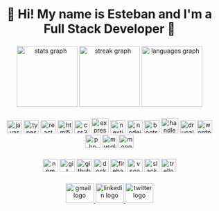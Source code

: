 <h1 align="center">👋 Hi! My name is Esteban and I'm a Full Stack Developer 🚀</h1>

###

<div align="center">
  <img src="https://github-readme-stats.vercel.app/api?username=eOrrego&hide_title=false&hide_rank=false&show_icons=true&include_all_commits=true&count_private=true&disable_animations=false&theme=chartreuse-dark&locale=en&hide_border=true" height="140" alt="stats graph"  />
  <img src="https://streak-stats.demolab.com?user=eOrrego&locale=en&mode=weekly&theme=chartreuse-dark&hide_border=true&border_radius=0" height="140" alt="streak graph"  />
  <img src="https://github-readme-stats.vercel.app/api/top-langs?username=eOrrego&locale=en&hide_title=true&layout=compact&card_width=320&langs_count=6&theme=chartreuse-dark&hide_border=true" height="140" alt="languages graph"  />
</div>

###

<div align="center">
  <img src="https://cdn.jsdelivr.net/gh/devicons/devicon/icons/javascript/javascript-original.svg" height="30" width="35" alt="javascript logo"  />
  <img src="https://cdn.jsdelivr.net/gh/devicons/devicon/icons/typescript/typescript-plain.svg" height="30" width="35" alt="typescript logo"  />
  <img src="https://cdn.jsdelivr.net/gh/devicons/devicon/icons/react/react-original.svg" height="30" width="35" alt="react logo"  />
  <img src="https://cdn.jsdelivr.net/gh/devicons/devicon/icons/html5/html5-plain.svg" height="30" width="35" alt="html5 logo"  />
  <img src="https://cdn.jsdelivr.net/gh/devicons/devicon/icons/css3/css3-plain.svg" height="30" width="35" alt="css3 logo"  />
  <img src="https://cdn.jsdelivr.net/gh/devicons/devicon/icons/express/express-original.svg" height="35" width="40" alt="express logo"  />
  <img src="https://cdn.jsdelivr.net/gh/devicons/devicon/icons/nextjs/nextjs-line.svg" height="30" width="35" alt="nextjs logo"  />
  <img src="https://cdn.jsdelivr.net/gh/devicons/devicon/icons/nodejs/nodejs-original.svg" height="30" width="35" alt="nodejs logo"  />
  <img src="https://cdn.jsdelivr.net/gh/devicons/devicon/icons/bootstrap/bootstrap-plain.svg" height="30" width="35" alt="bootstrap logo"  />
  <img src="https://cdn.jsdelivr.net/gh/devicons/devicon/icons/handlebars/handlebars-original.svg" height="35" width="40" alt="handlebars logo"  />
  <img src="https://cdn.jsdelivr.net/gh/devicons/devicon/icons/drupal/drupal-original.svg" height="30" width="35" alt="drupal logo"  />
  <img src="https://cdn.jsdelivr.net/gh/devicons/devicon/icons/wordpress/wordpress-plain.svg" height="30" width="35" alt="wordpress logo"  />
  <img src="https://cdn.jsdelivr.net/gh/devicons/devicon/icons/php/php-plain.svg" height="30" width="35" alt="php logo"  />
  <img src="https://cdn.jsdelivr.net/gh/devicons/devicon/icons/mysql/mysql-original.svg" height="30" width="35" alt="mysql logo"  />
  <img src="https://cdn.jsdelivr.net/gh/devicons/devicon/icons/mongodb/mongodb-plain.svg" height="30" width="35" alt="mongodb logo"  />
</div>

###

<div align="center">
  <img src="https://cdn.jsdelivr.net/gh/devicons/devicon/icons/npm/npm-original-wordmark.svg" height="30" width="35" alt="npm logo"  />
  <img src="https://cdn.jsdelivr.net/gh/devicons/devicon/icons/git/git-original.svg" height="30" width="35" alt="git logo"  />
  <img src="https://cdn.jsdelivr.net/gh/devicons/devicon/icons/github/github-original.svg" height="30" width="35" alt="github logo"  />
  <img src="https://cdn.jsdelivr.net/gh/devicons/devicon/icons/docker/docker-plain.svg" height="30" width="35" alt="docker logo"  />
  <img src="https://cdn.jsdelivr.net/gh/devicons/devicon/icons/firebase/firebase-plain.svg" height="30" width="35" alt="firebase logo"  />
  <img src="https://cdn.jsdelivr.net/gh/devicons/devicon/icons/vscode/vscode-original.svg" height="30" width="35" alt="vscode logo"  />
  <img src="https://cdn.jsdelivr.net/gh/devicons/devicon/icons/slack/slack-original.svg" height="30" width="35" alt="slack logo"  />
  <img src="https://cdn.jsdelivr.net/gh/devicons/devicon/icons/trello/trello-plain.svg" height="30" width="35" alt="trello logo"  />
</div>

###

<div align="center">
  <a href="https://mail.google.com/mail/u/orregoe@gmail.com" target="_blank">
    <img src="https://raw.githubusercontent.com/maurodesouza/profile-readme-generator/master/src/assets/icons/social/gmail/default.svg" width="65" height="45" alt="gmail logo"  />
  </a>
  <a href="https://www.linkedin.com/in/orregoe/" target="_blank">
    <img src="https://raw.githubusercontent.com/maurodesouza/profile-readme-generator/master/src/assets/icons/social/linkedin/default.svg" width="65" height="45" alt="linkedin logo"  />
  </a>
  <a href="https://twitter.com/EstebanOrrego" target="_blank">
    <img src="https://raw.githubusercontent.com/maurodesouza/profile-readme-generator/master/src/assets/icons/social/twitter/default.svg" width="65" height="45" alt="twitter logo"  />
  </a>
</div>
